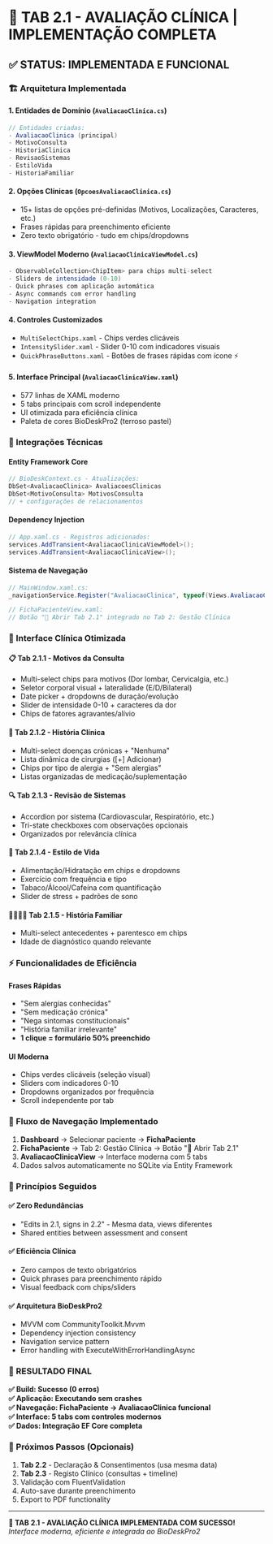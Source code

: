 # 🎯 TAB 2.1 - AVALIAÇÃO CLÍNICA | IMPLEMENTAÇÃO COMPLETA

## ✅ STATUS: IMPLEMENTADA E FUNCIONAL

### 🏗️ Arquitetura Implementada

#### 1. **Entidades de Domínio** (`AvaliacaoClinica.cs`)
```csharp
// Entidades criadas:
- AvaliacaoClinica (principal)
- MotivoConsulta 
- HistoriaClinica
- RevisaoSistemas
- EstiloVida
- HistoriaFamiliar
```

#### 2. **Opções Clínicas** (`OpcoesAvaliacaoClinica.cs`)
- 15+ listas de opções pré-definidas (Motivos, Localizações, Caracteres, etc.)
- Frases rápidas para preenchimento eficiente
- Zero texto obrigatório - tudo em chips/dropdowns

#### 3. **ViewModel Moderno** (`AvaliacaoClinicaViewModel.cs`)
```csharp
- ObservableCollection<ChipItem> para chips multi-select
- Sliders de intensidade (0-10)
- Quick phrases com aplicação automática
- Async commands com error handling
- Navigation integration
```

#### 4. **Controles Customizados**
- `MultiSelectChips.xaml` - Chips verdes clicáveis
- `IntensitySlider.xaml` - Slider 0-10 com indicadores visuais
- `QuickPhraseButtons.xaml` - Botões de frases rápidas com ícone ⚡

#### 5. **Interface Principal** (`AvaliacaoClinicaView.xaml`)
- 577 linhas de XAML moderno
- 5 tabs principais com scroll independente
- UI otimizada para eficiência clínica
- Paleta de cores BioDeskPro2 (terroso pastel)

### 🔧 Integrações Técnicas

#### Entity Framework Core
```csharp
// BioDeskContext.cs - Atualizações:
DbSet<AvaliacaoClinica> AvaliacoesClinicas
DbSet<MotivoConsulta> MotivosConsulta
// + configurações de relacionamentos
```

#### Dependency Injection
```csharp
// App.xaml.cs - Registros adicionados:
services.AddTransient<AvaliacaoClinicaViewModel>();
services.AddTransient<AvaliacaoClinicaView>();
```

#### Sistema de Navegação
```csharp
// MainWindow.xaml.cs:
_navigationService.Register("AvaliacaoClinica", typeof(Views.AvaliacaoClinicaView));

// FichaPacienteView.xaml:
// Botão "🚀 Abrir Tab 2.1" integrado no Tab 2: Gestão Clínica
```

### 🎨 Interface Clínica Otimizada

#### 📋 **Tab 2.1.1 - Motivos da Consulta**
- Multi-select chips para motivos (Dor lombar, Cervicalgia, etc.)
- Seletor corporal visual + lateralidade (E/D/Bilateral)
- Date picker + dropdowns de duração/evolução
- Slider de intensidade 0-10 + caracteres da dor
- Chips de fatores agravantes/alívio

#### 🏥 **Tab 2.1.2 - História Clínica** 
- Multi-select doenças crónicas + "Nenhuma"
- Lista dinâmica de cirurgias ([+] Adicionar)
- Chips por tipo de alergia + "Sem alergias"
- Listas organizadas de medicação/suplementação

#### 🔍 **Tab 2.1.3 - Revisão de Sistemas**
- Accordion por sistema (Cardiovascular, Respiratório, etc.)
- Tri-state checkboxes com observações opcionais
- Organizados por relevância clínica

#### 🌱 **Tab 2.1.4 - Estilo de Vida**
- Alimentação/Hidratação em chips e dropdowns
- Exercício com frequência e tipo
- Tabaco/Álcool/Cafeína com quantificação
- Slider de stress + padrões de sono

#### 👨‍👩‍👧‍👦 **Tab 2.1.5 - História Familiar**
- Multi-select antecedentes + parentesco em chips
- Idade de diagnóstico quando relevante

### ⚡ Funcionalidades de Eficiência

#### Frases Rápidas
- "Sem alergias conhecidas"
- "Sem medicação crónica"  
- "Nega sintomas constitucionais"
- "História familiar irrelevante"
- **1 clique = formulário 50% preenchido**

#### UI Moderna
- Chips verdes clicáveis (seleção visual)
- Sliders com indicadores 0-10
- Dropdowns organizados por frequência
- Scroll independente por tab

### 🔄 Fluxo de Navegação Implementado

1. **Dashboard** → Selecionar paciente → **FichaPaciente**
2. **FichaPaciente** → Tab 2: Gestão Clínica → Botão "🚀 Abrir Tab 2.1"
3. **AvaliacaoClinicaView** → Interface moderna com 5 tabs
4. Dados salvos automaticamente no SQLite via Entity Framework

### 🎯 Princípios Seguidos

#### ✅ Zero Redundâncias
- "Edits in 2.1, signs in 2.2" - Mesma data, views diferentes
- Shared entities between assessment and consent

#### ✅ Eficiência Clínica  
- Zero campos de texto obrigatórios
- Quick phrases para preenchimento rápido
- Visual feedback com chips/sliders

#### ✅ Arquitetura BioDeskPro2
- MVVM com CommunityToolkit.Mvvm
- Dependency injection consistency
- Navigation service pattern
- Error handling with ExecuteWithErrorHandlingAsync

### 🚀 RESULTADO FINAL

**✅ Build: Sucesso (0 erros)**  
**✅ Aplicação: Executando sem crashes**  
**✅ Navegação: FichaPaciente → AvaliacaoClinica funcional**  
**✅ Interface: 5 tabs com controles modernos**  
**✅ Dados: Integração EF Core completa**

### 📝 Próximos Passos (Opcionais)
1. **Tab 2.2** - Declaração & Consentimentos (usa mesma data)
2. **Tab 2.3** - Registo Clínico (consultas + timeline)
3. Validação com FluentValidation
4. Auto-save durante preenchimento
5. Export to PDF functionality

---
**🎉 TAB 2.1 - AVALIAÇÃO CLÍNICA IMPLEMENTADA COM SUCESSO!**  
*Interface moderna, eficiente e integrada ao BioDeskPro2*